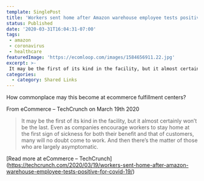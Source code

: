```yaml
---
template: SinglePost
title: 'Workers sent home after Amazon warehouse employee tests positive for COVID-19'
status: Published
date: '2020-03-31T16:04:31-07:00'
tags:
 - amazon
 - coronavirus
 - healthcare
featuredImage: 'https://ecomloop.com/images/1584656911.22.jpg'
excerpt: >-
 It may be the first of its kind in the facility, but it almost certainly won’t be the last. Even as companies encourage workers to stay home at the first sign of sickness for both their benefit and that of customers, many will no doubt come to work. And then there’s the matter of those who are largely asymptomatic. 
categories:
  - category: Shared Links
---
```

How commonplace may this become at ecommerce fulfillment centers?

From eCommerce – TechCrunch on March 19th 2020
> It may be the first of its kind in the facility, but it almost certainly won’t be the last. Even as companies encourage workers to stay home at the first sign of sickness for both their benefit and that of customers, many will no doubt come to work. And then there’s the matter of those who are largely asymptomatic. 

[Read more at eCommerce – TechCrunch] (https://techcrunch.com/2020/03/19/workers-sent-home-after-amazon-warehouse-employee-tests-positive-for-covid-19/)
